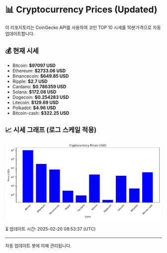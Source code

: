 
# 📊 Cryptocurrency Prices (Updated)

이 리포지토리는 CoinGecko API를 사용하여 코인 TOP 10 시세를 10분가격으로 자동 업데이트합니다.

## 💰 현재 시세
- Bitcoin: **$97097 USD**
- Ethereum: **$2733.06 USD**
- Binancecoin: **$649.85 USD**
- Ripple: **$2.7 USD**
- Cardano: **$0.786359 USD**
- Solana: **$172.08 USD**
- Dogecoin: **$0.254283 USD**
- Litecoin: **$129.69 USD**
- Polkadot: **$4.96 USD**
- Bitcoin-cash: **$322.25 USD**

## 📈 시세 그래프 (로그 스케일 적용)
![Crypto Prices](crypto_prices.png)

⏳ 업데이트 시간: 2025-02-20 08:53:37 (UTC)

---
자동 업데이트 봇에 의해 관리됩니다.
